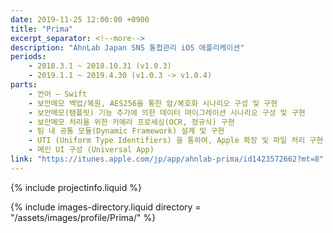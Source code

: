 ```yaml
---
date: 2019-11-25 12:00:00 +0900
title: "Prima"
excerpt_separator: <!--more-->
description: "AhnLab Japan SNS 통합관리 iOS 애플리케이션"
periods: 
    - 2018.3.1 ~ 2018.10.31 (v1.0.3)
    - 2019.1.1 ~ 2019.4.30 (v1.0.3 -> v1.0.4)
parts:
    - 언어 – Swift 
    - 보안메모 백업/복원, AES256을 통한 암/복호화 시나리오 구성 및 구현
    - 보안메모(탬플릿) 기능 추가에 의한 데이터 마이그레이션 시나리오 구성 및 구현
    - 보안메모 처리을 위한 카메라 프로세싱(OCR, 정규식) 구현
    - 팀 내 공통 모듈(Dynamic Framework) 설계 및 구현
    - UTI (Uniform Type Identifiers) 을 통하여, Apple 확장 및 파일 처리 구현
    - 메인 UI 구성 (Universal App)
link: "https://itunes.apple.com/jp/app/ahnlab-prima/id1423572662?mt=8"
---
```


{% include projectinfo.liquid %}

<!--more-->

{% include images-directory.liquid directory = "/assets/images/profile/Prima/" %}
